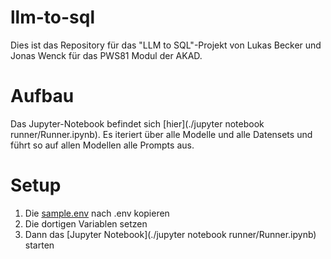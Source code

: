 # llm-to-sql
Dies ist das Repository für das "LLM to SQL"-Projekt von Lukas Becker und Jonas Wenck für das PWS81 Modul der AKAD.

# Aufbau
Das Jupyter-Notebook befindet sich [hier](./jupyter notebook runner/Runner.ipynb). Es iteriert über alle Modelle und alle Datensets und führt so auf allen Modellen alle Prompts aus.

# Setup
1. Die [sample.env](./sample.env) nach .env kopieren
2. Die dortigen Variablen setzen
3. Dann das [Jupyter Notebook](./jupyter notebook runner/Runner.ipynb) starten